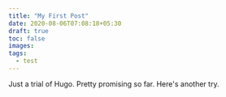 ```yaml
---
title: "My First Post"
date: 2020-08-06T07:08:18+05:30
draft: true
toc: false
images:
tags:
  - test
---
```

Just a trial of Hugo. Pretty promising so far. Here's another try.
